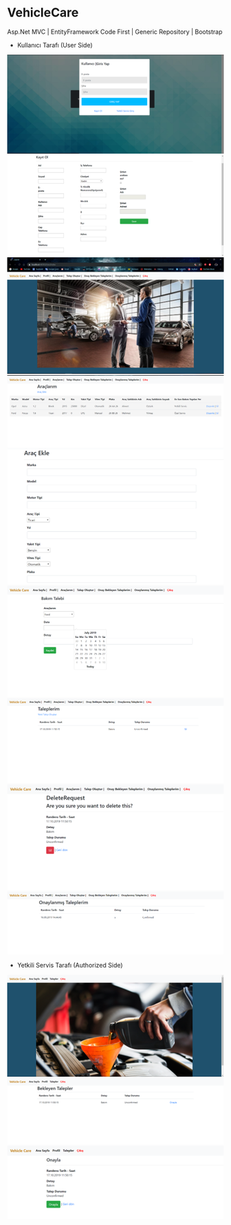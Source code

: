 # VehicleCare
Asp.Net MVC | EntityFramework Code First | Generic Repository | Bootstrap

- Kullanıcı Tarafı (User Side) 

<img src="Screenshots/1.PNG">  

<img src="Screenshots/2.PNG">  

<img src="Screenshots/3.PNG">  

<img src="Screenshots/4.PNG"> 

<img src="Screenshots/5.PNG">  

<img src="Screenshots/6.PNG">  

<img src="Screenshots/7.PNG">  

<img src="Screenshots/8.PNG">  

<img src="Screenshots/9.PNG">  

- Yetkili Servis Tarafı (Authorized Side) 

<img src="Screenshots/10.PNG">  

<img src="Screenshots/11.PNG">  

<img src="Screenshots/12.PNG">  
